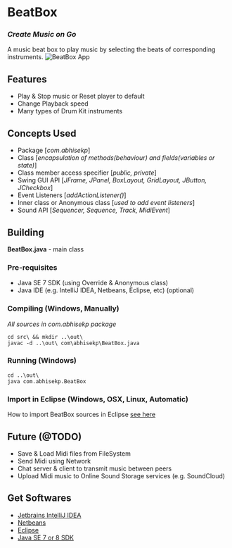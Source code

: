 # BeatBox
### *Create Music on Go*
A music beat box to play music by selecting the beats of corresponding instruments.
![BeatBox App](https://i.imgur.com/L9JHQ1o.png "BeatBox App")

## Features
- Play & Stop music or Reset player to default
- Change Playback speed
- Many types of Drum Kit instruments

## Concepts Used
- Package [*com.abhisekp*]
- Class [*encapsulation of methods(behaviour) and fields(variables or state)*]
- Class member access specifier [*public, private*]
- Swing GUI API [*JFrame, JPanel, BoxLayout, GridLayout, JButton, JCheckbox*]
- Event Listeners [*addActionListener()*]
- Inner class or Anonymous class [*used to add event listeners*]
- Sound API [*Sequencer, Sequence, Track, MidiEvent*]

## Building
**BeatBox.java** - main class

### Pre-requisites
- Java SE 7 SDK (using Override & Anonymous class)
- Java IDE (e.g. IntelliJ IDEA, Netbeans, Eclipse, etc) (optional)

### Compiling (Windows, Manually)
*All sources in com.abhisekp package*

	cd src\ && mkdir ..\out\
	javac -d ..\out\ com\abhisekp\BeatBox.java


### Running (Windows)
	cd ..\out\
	java com.abhisekp.BeatBox

### Import in Eclipse (Windows, OSX, Linux, Automatic)
How to import BeatBox sources in Eclipse [see here](https://imgur.com/a/GM8Rf?gallery "Import BeatBox in Eclipse")

## Future (@TODO)
- Save & Load Midi files from FileSystem
- Send Midi using Network
- Chat server & client to transmit music between peers
- Upload Midi music to Online Sound Storage services (e.g. SoundCloud)

## Get Softwares
- [Jetbrains IntelliJ IDEA](http://www.jetbrains.com/idea/download/download_thanks.jsp)
- [Netbeans](https://netbeans.org/downloads/start.html?platform=windows&lang=en&option=javase)
- [Eclipse](https://www.eclipse.org/downloads/packages/eclipse-standard-432/keplersr2)
- [Java SE 7 or 8 SDK](http://www.oracle.com/technetwork/java/javase/downloads/index.html)
